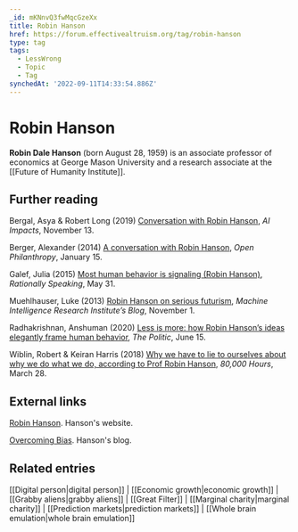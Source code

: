 ```yaml
---
_id: mKNnvQ3fwMqcGzeXx
title: Robin Hanson
href: https://forum.effectivealtruism.org/tag/robin-hanson
type: tag
tags:
  - LessWrong
  - Topic
  - Tag
synchedAt: '2022-09-11T14:33:54.886Z'
---
```

# Robin Hanson

**Robin Dale Hanson** (born August 28, 1959) is an associate professor of economics at George Mason University and a research associate at the [[Future of Humanity Institute]].

Further reading
---------------

Bergal, Asya & Robert Long (2019) [Conversation with Robin Hanson](https://aiimpacts.org/conversation-with-robin-hanson/), *AI Impacts*, November 13.

Berger, Alexander (2014) [A conversation with Robin Hanson](https://www.openphilanthropy.org/sites/default/files/Hanson%201-15-14%20%28public%29%20.pdf), *Open Philanthropy*, January 15.

Galef, Julia (2015) [Most human behavior is signaling (Robin Hanson)](http://rationallyspeakingpodcast.org/135-most-human-behavior-is-signaling-robin-hanson/), *Rationally Speaking*, May 31.

Muehlhauser, Luke (2013) [Robin Hanson on serious futurism](https://intelligence.org/2013/11/01/robin-hanson/), *Machine Intelligence Research Institute’s Blog*, November 1.

Radhakrishnan, Anshuman (2020) [Less is more: how Robin Hanson’s ideas elegantly frame human behavior](https://thepolitic.org/less-is-more-how-robin-hansons-ideas-elegantly-frame-human-behavior/), *The Politic*, June 15.

Wiblin, Robert & Keiran Harris (2018) [Why we have to lie to ourselves about why we do what we do, according to Prof Robin Hanson](https://80000hours.org/podcast/episodes/robin-hanson-on-lying-to-ourselves/), *80,000 Hours*, March 28.

External links
--------------

[Robin Hanson](https://mason.gmu.edu/~rhanson/home.html). Hanson's website.

[Overcoming Bias](https://www.overcomingbias.com/). Hanson's blog.

Related entries
---------------

[[Digital person|digital person]] | [[Economic growth|economic growth]] | [[Grabby aliens|grabby aliens]] | [[Great Filter]] | [[Marginal charity|marginal charity]] | [[Prediction markets|prediction markets]] | [[Whole brain emulation|whole brain emulation]]